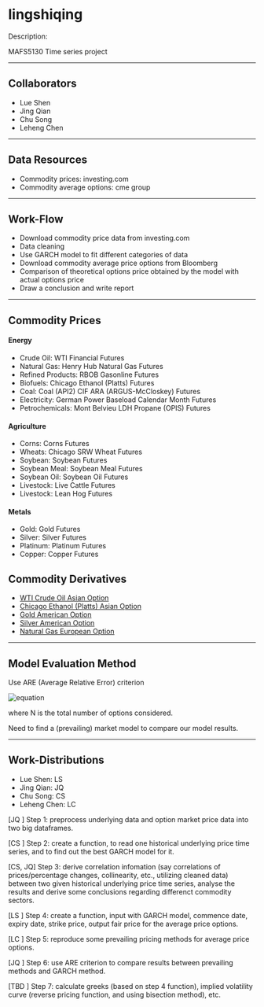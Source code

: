 # lingshiqing

Description:

MAFS5130 Time series project
 

***
## Collaborators

- Lue Shen
- Jing Qian
- Chu Song
- Leheng Chen

***
## Data Resources
- Commodity prices: investing.com
- Commodity average options: cme group


***
## Work-Flow
- Download commodity price data from investing.com
- Data cleaning
- Use GARCH model to fit different categories of data
- Download commodity average price options from Bloomberg
- Comparison of theoretical options price ​​obtained by the model with actual options price
- Draw a conclusion and write report


***
## Commodity Prices

#### Energy
- Crude Oil: WTI Financial Futures
- Natural Gas: Henry Hub Natural Gas Futures
- Refined Products: RBOB Gasonline Futures
- Biofuels: Chicago Ethanol (Platts) Futures
- Coal: Coal (API2) CIF ARA (ARGUS-McCloskey) Futures
- Electricity: German Power Baseload Calendar Month Futures
- Petrochemicals: Mont Belvieu LDH Propane (OPIS) Futures


#### Agriculture
- Corns: Corns Futures
- Wheats: Chicago SRW Wheat Futures
- Soybean: Soybean Futures
- Soybean Meal: Soybean Meal Futures
- Soybean Oil: Soybean Oil Futures
- Livestock: Live Cattle Futures
- Livestock: Lean Hog Futures


#### Metals
- Gold: Gold Futures
- Silver: Silver Futures
- Platinum: Platinum Futures
- Copper: Copper Futures


## Commodity Derivatives
- [WTI Crude Oil Asian Option](https://www.cmegroup.com/trading/energy/crude-oil/west-texas-intermediate-wti-crude-oil-calendar-swap-futures_quotes_globex_options.html?exchange=CME&sector=COAL#exchange=CME&sector=COAL&optionProductId=2767&strikeRange=ATM)
- [Chicago Ethanol (Platts) Asian Option](https://www.cmegroup.com/trading/energy/ethanol/chicago-ethanol-platts-swap_quotes_globex_options.html?optionProductId=5174#optionProductId=5174&strikeRange=ATM)
- [Gold American Option](https://www.cmegroup.com/trading/metals/precious/gold_quotes_globex_options.html?optionProductId=192#optionProductId=192&strikeRange=ATM)
- [Silver American Option](https://www.cmegroup.com/trading/metals/precious/silver_quotes_globex_options.html?optionProductId=193#optionProductId=193&strikeRange=ATM)
- [Natural Gas European Option](https://www.cmegroup.com/trading/energy/natural-gas/natural-gas_quotes_globex_options.html?optionProductId=1352#optionProductId=1352&strikeRange=ATM)



***

## Model Evaluation Method

Use ARE (Average Relative Error) criterion
 
![equation](https://latex.codecogs.com/gif.latex?ARE&space;=&space;\frac&space;1N&space;\sum_{j=1}^N&space;\frac&space;{|V_j^{model}&space;-&space;V_j^{market}|}{V_j^{market}}&space;\times&space;100)
 
where N is the total number of options considered.
 
Need to find a (prevailing) market model to compare our model results.


***
 
## Work-Distributions
 
- Lue Shen: LS
- Jing Qian: JQ
- Chu Song: CS
- Leheng Chen: LC
 
[JQ ] Step 1: preprocess underlying data and option market price data into two big dataframes.
 
[CS ] Step 2: create a function, to read one historical underlying price time series, and to find out the best GARCH model for it.
 
[CS, JQ] Step 3: derive correlation infomation (say correlations of prices/percentage changes, collinearity, etc., utilizing cleaned data) between two given historical underlying price time series, analyse the results and derive some conclusions regarding differenct commodity sectors.
 
[LS ] Step 4: create a function, input with GARCH model, commence date, expiry date, strike price, output fair price for the average price options.
 
[LC ] Step 5: reproduce some prevailing pricing methods for average price options.
 
[JQ ] Step 6: use ARE criterion to compare results between prevailing methods and GARCH method.

[TBD ] Step 7: calculate greeks (based on step 4 function), implied volatility curve (reverse pricing function, and using bisection method), etc.
